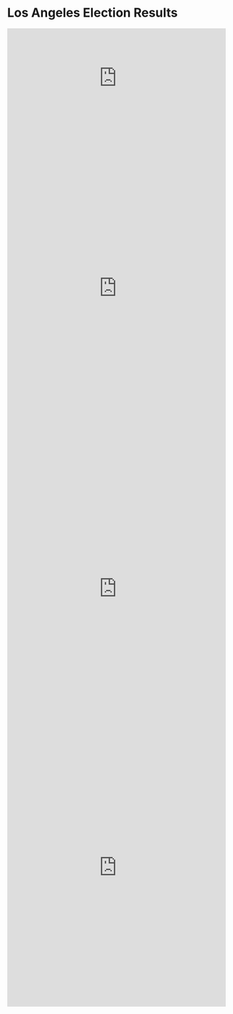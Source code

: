 # Los Angeles Election Results
<iframe title="Los Angeles City Controller Results" aria-label="Table" id="datawrapper-chart-T7v9m" src="https://datawrapper.dwcdn.net/T7v9m/1/" scrolling="no" frameborder="0" style="width: 0; min-width: 100% !important; border: none;" height="227" data-external="1"></iframe><script type="text/javascript">!function(){"use strict";window.addEventListener("message",(function(e){if(void 0!==e.data["datawrapper-height"]){var t=document.querySelectorAll("iframe");for(var a in e.data["datawrapper-height"])for(var r=0;r<t.length;r++){if(t[r].contentWindow===e.source)t[r].style.height=e.data["datawrapper-height"][a]+"px"}}}))}();</script>
<iframe title="Los Angeles City Controller Results" aria-label="Map" id="datawrapper-chart-zDz6b" src="https://datawrapper.dwcdn.net/zDz6b/1/" scrolling="no" frameborder="0" style="width: 0; min-width: 100% !important; border: none;" height="740" data-external="1"></iframe><script type="text/javascript">!function(){"use strict";window.addEventListener("message",(function(e){if(void 0!==e.data["datawrapper-height"]){var t=document.querySelectorAll("iframe");for(var a in e.data["datawrapper-height"])for(var r=0;r<t.length;r++){if(t[r].contentWindow===e.source)t[r].style.height=e.data["datawrapper-height"][a]+"px"}}}))}();</script>
<iframe title="Mejia" aria-label="Map" id="datawrapper-chart-xp2Pd" src="https://datawrapper.dwcdn.net/xp2Pd/3/" scrolling="no" frameborder="0" style="width: 0; min-width: 100% !important; border: none;" height="641" data-external="1"></iframe><script type="text/javascript">!function(){"use strict";window.addEventListener("message",(function(e){if(void 0!==e.data["datawrapper-height"]){var t=document.querySelectorAll("iframe");for(var a in e.data["datawrapper-height"])for(var r=0;r<t.length;r++){if(t[r].contentWindow===e.source)t[r].style.height=e.data["datawrapper-height"][a]+"px"}}}))}();</script>
<iframe title="Kortez" aria-label="Map" id="datawrapper-chart-sfA3Z" src="https://datawrapper.dwcdn.net/sfA3Z/2/" scrolling="no" frameborder="0" style="width: 0; min-width: 100% !important; border: none;" height="641" data-external="1"></iframe><script type="text/javascript">!function(){"use strict";window.addEventListener("message",(function(e){if(void 0!==e.data["datawrapper-height"]){var t=document.querySelectorAll("iframe");for(var a in e.data["datawrapper-height"])for(var r=0;r<t.length;r++){if(t[r].contentWindow===e.source)t[r].style.height=e.data["datawrapper-height"][a]+"px"}}}))}();</script>

